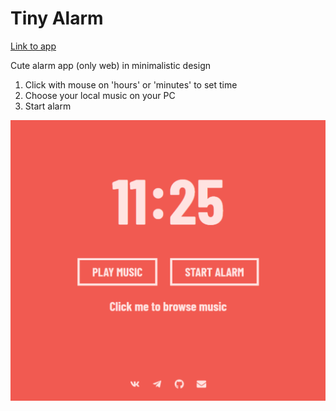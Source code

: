 # Tiny Alarm

[Link to app](https://tiny-alarm.vercel.com/)

Cute alarm app (only web) in minimalistic design

1. Click with mouse on 'hours' or 'minutes' to set time
1. Choose your local music on your PC
1. Start alarm

![Main View](https://raw.githubusercontent.com/lomeat/tiny-alarm/master/readme-1.png)
